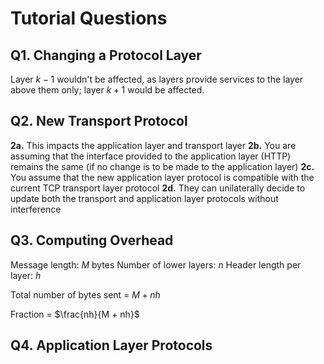 
# Tutorial Questions
## Q1. Changing a Protocol Layer
Layer $k-1$ wouldn't be affected, as layers provide services to the layer above them only; layer $k+1$ would be affected.


## Q2. New Transport Protocol

**2a.** This impacts the application layer and transport layer
**2b.** You are assuming that the interface provided to the application layer (HTTP) remains the same (if no change is to be made to the application layer)
**2c.** You assume that the new application layer protocol is compatible with the current TCP transport layer protocol
**2d.** They can unilaterally decide to update both the transport and application layer protocols without interference


## Q3. Computing Overhead
Message length: $M$ bytes
Number of lower layers: $n$
Header length per layer: $h$

Total number of bytes sent = $M + nh$

Fraction = $\frac{nh}{M + nh}$

## Q4. Application Layer Protocols



